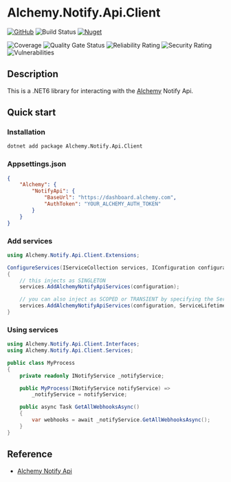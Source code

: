# Alchemy.Notify.Api.Client

[![GitHub](https://img.shields.io/github/license/ed555009/alchemy-notify-api-client)](LICENSE)
![Build Status](https://dev.azure.com/edwang/github/_apis/build/status/alchemy-notify-api-client?branchName=master)
[![Nuget](https://img.shields.io/nuget/v/Alchemy.Notify.Api.Client)](https://www.nuget.org/packages/Alchemy.Notify.Api.Client)

![Coverage](https://sonarcloud.io/api/project_badges/measure?project=alchemy-notify-api-client&metric=coverage)
![Quality Gate Status](https://sonarcloud.io/api/project_badges/measure?project=alchemy-notify-api-client&metric=alert_status)
![Reliability Rating](https://sonarcloud.io/api/project_badges/measure?project=alchemy-notify-api-client&metric=reliability_rating)
![Security Rating](https://sonarcloud.io/api/project_badges/measure?project=alchemy-notify-api-client&metric=security_rating)
![Vulnerabilities](https://sonarcloud.io/api/project_badges/measure?project=alchemy-notify-api-client&metric=vulnerabilities)

## Description

This is a .NET6 library for interacting with the [Alchemy](https://www.alchemy.com/) Notify Api.

## Quick start

### Installation

```bash
dotnet add package Alchemy.Notify.Api.Client
```

### Appsettings.json

```json
{
	"Alchemy": {
		"NotifyApi": {
			"BaseUrl": "https://dashboard.alchemy.com",
			"AuthToken": "YOUR_ALCHEMY_AUTH_TOKEN"
		}
	}
}
```

### Add services

```csharp
using Alchemy.Notify.Api.Client.Extensions;

ConfigureServices(IServiceCollection services, IConfiguration configuration)
{
	// this injects as SINGLETON
	services.AddAlchemyNotifyApiServices(configuration);

	// you can also inject as SCOPED or TRANSIENT by specifying the ServiceLifetime
	services.AddAlchemyNotifyApiServices(configuration, ServiceLifetime.Scoped);
}
```

### Using services

```csharp
using Alchemy.Notify.Api.Client.Interfaces;
using Alchemy.Notify.Api.Client.Services;

public class MyProcess
{
	private readonly INotifyService _notifyService;

	public MyProcess(INotifyService notifyService) =>
		_notifyService = notifyService;

	public async Task GetAllWebhooksAsync()
	{
		var webhooks = await _notifyService.GetAllWebhooksAsync();
	}
}
```

## Reference

- [Alchemy Notify Api](https://docs.alchemy.com/reference/notify-api-quickstart)
